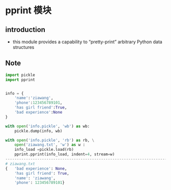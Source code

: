 # pprint 模块

## introduction
- this module provides a capability to “pretty-print” arbitrary Python data structures

## Note


```python
import pickle
import pprint


info = {
    'name':'ziawang',
    'phone':123456789101,
    'has girl friend':True,
    'bad experience':None
}

with open('info.pickle', 'wb') as wb:
    pickle.dump(info, wb)

with open('info.pickle', 'rb') as rb, \
    open('ziawang.txt', 'w') as w :
    info_load =pickle.load(rb)
    pprint.pprint(info_load, indent=4, stream=w)
------------------------------------------------------------------------------
# ziawang.txt
{   'bad experience': None,
    'has girl friend': True,
    'name': 'ziawang',
    'phone': 123456789101}


```